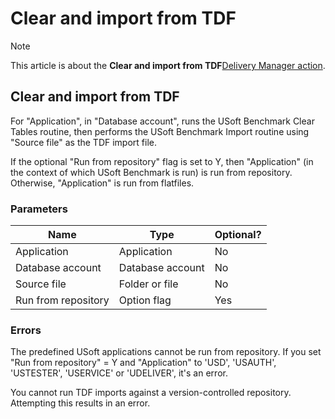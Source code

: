# Clear and import from TDF



> [!NOTE]
> This article is about the **Clear and import from TDF**[Delivery Manager action](/docs/Continuous%20delivery/Delivery%20Manager%20actions%20by%20name).

## **Clear and import from TDF**

For "Application", in "Database account", runs the USoft Benchmark Clear Tables routine, then performs the USoft Benchmark Import routine using "Source file" as the TDF import file.

If the optional "Run from repository" flag is set to Y, then "Application" (in the context of which USoft Benchmark is run) is run from repository. Otherwise, "Application" is run from flatfiles.

### Parameters

|**Name**|**Type**|**Optional?**|
|--------|--------|--------|
|Application|Application|No      |
|Database account|Database account|No      |
|Source file|Folder or file|No      |
|Run from repository|Option flag|Yes     |



### Errors

The predefined USoft applications cannot be run from repository. If you set "Run from repository" = Y and "Application" to 'USD', 'USAUTH', 'USTESTER', 'USERVICE' or 'UDELIVER', it's an error.

You cannot run TDF imports against a version-controlled repository. Attempting this results in an error.